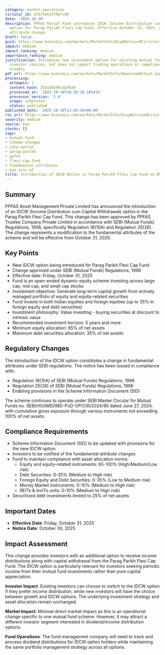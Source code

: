 ```yaml
---
category: market-operations
circular_id: a7675e615f9efc89
date: '2025-10-30'
description: PPFAS Mutual Fund introduces IDCW (Income Distribution cum Capital Withdrawal)
  option for Parag Parikh Flexi Cap Fund, effective October 31, 2025, as a fundamental
  attribute change.
draft: false
guid: https://www.bseindia.com/markets/MarketInfo/DispNoticesNCirculars.aspx?Noticeid={D1D0899D-1C44-4088-93BC-CF01719216D4}&noticeno=20251030-49&dt=10/30/2025&icount=49&totcount=63&flag=0
impact: medium
impact_ranking: medium
importance_ranking: medium
justification: Introduces new investment option for existing mutual fund scheme affecting
  investor choices, but does not impact trading operations or compliance requirements
  broadly
pdf_url: https://www.bseindia.com/markets/MarketInfo/DownloadAttach.aspx?id=20251030-49&attachedId=82163eac-6de8-4cd1-8ed7-ed334478a283
processing:
  attempts: 1
  content_hash: 355af85992ad76a0
  processed_at: '2025-10-30T18:39:18.185414'
  processor_version: '2.0'
  stage: completed
  status: published
published_date: '2025-10-30T13:45:19+00:00'
rss_url: https://www.bseindia.com/markets/MarketInfo/DispNoticesNCirculars.aspx?Noticeid={D1D0899D-1C44-4088-93BC-CF01719216D4}&noticeno=20251030-49&dt=10/30/2025&icount=49&totcount=63&flag=0
severity: medium
source: bse
stocks: []
tags:
- mutual-fund
- scheme-changes
- idcw-option
- parag-parikh
- ppfas
- flexi-cap-fund
- fundamental-attributes
- bse-star-mf
title: Introduction of IDCW Option in Parag Parikh Flexi Cap Fund on BSE StAR MF Platform
---
```


## Summary

PPFAS Asset Management Private Limited has announced the introduction of an IDCW (Income Distribution cum Capital Withdrawal) option in the Parag Parikh Flexi Cap Fund. This change has been approved by PPFAS Trustee Company Private Limited in accordance with SEBI (Mutual Funds) Regulations, 1996, specifically Regulation 18(15A) and Regulation 25(26). The change represents a modification to the fundamental attributes of the scheme and will be effective from October 31, 2025.

## Key Points

- New IDCW option being introduced for Parag Parikh Flexi Cap Fund
- Change approved under SEBI (Mutual Funds) Regulations, 1996
- Effective date: Friday, October 31, 2025
- Fund is an open-ended dynamic equity scheme investing across large cap, mid cap, and small cap stocks
- Investment objective: Generate long-term capital growth from actively managed portfolio of equity and equity-related securities
- Fund invests in both Indian equities and foreign equities (up to 35% in foreign equity and debt securities)
- Investment philosophy: Value investing - buying securities at discount to intrinsic value
- Recommended investment horizon: 5 years and more
- Minimum equity allocation: 65% of net assets
- Maximum debt securities allocation: 35% of net assets

## Regulatory Changes

The introduction of the IDCW option constitutes a change in fundamental attributes under SEBI regulations. The notice has been issued in compliance with:

- Regulation 18(15A) of SEBI (Mutual Funds) Regulations, 1996
- Regulation 25(26) of SEBI (Mutual Funds) Regulations, 1996
- Enabling provisions in the Scheme Information Document (SID)

The scheme continues to operate under SEBI Master Circular for Mutual Funds no. SEBI/HO/IMD/IMD-PoD-1/P/CIR/2024/90 dated June 27, 2024, with cumulative gross exposure through various instruments not exceeding 100% of net assets.

## Compliance Requirements

- Scheme Information Document (SID) to be updated with provisions for the new IDCW option
- Investors to be notified of the fundamental attribute changes
- Fund to maintain compliance with asset allocation norms:
  - Equity and equity-related instruments: 65-100% (High/Medium/Low risk)
  - Debt Securities: 0-35% (Medium to High risk)
  - Foreign Equity and Debt Securities: 0-35% (Low to Medium risk)
  - Money Market Instruments: 0-10% (Medium to High risk)
  - REITs & InvITs units: 0-10% (Medium to High risk)
- Securitized debt investments limited to 25% of net assets

## Important Dates

- **Effective Date**: Friday, October 31, 2025
- **Notice Date**: October 30, 2025

## Impact Assessment

This change provides investors with an additional option to receive income distributions along with capital withdrawal from the Parag Parikh Flexi Cap Fund. The IDCW option is particularly relevant for investors seeking periodic income from their mutual fund investments rather than pure capital appreciation.

**Investor Impact**: Existing investors can choose to switch to the IDCW option if they prefer income distribution, while new investors will have the choice between growth and IDCW options. The underlying investment strategy and asset allocation remain unchanged.

**Market Impact**: Minimal direct market impact as this is an operational change specific to one mutual fund scheme. However, it may attract a different investor segment interested in dividend/income distribution options.

**Fund Operations**: The fund management company will need to track and process dividend distributions for IDCW option holders while maintaining the same portfolio management strategy across all options.